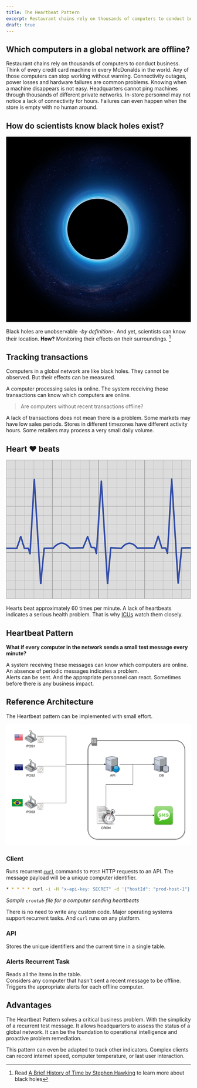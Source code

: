 ```yaml
---
title: The Heartbeat Pattern  
excerpt: Restaurant chains rely on thousands of computers to conduct business. Think of every credit card machine in every McDonalds in the world. Any of those computers can stop working without warning. Connectivity outages, power losses and hardware failures are common problems. Knowing when a machine disappears is not easy. Headquarters cannot ping machines through thousands of different private networks. In-store personnel may not notice a lack of connectivity for hours. Failures can even happen when the store is empty with no human around.  
draft: true
---
```


## Which computers in a global network are offline?  

Restaurant chains rely on thousands of computers to conduct business. Think of every credit card machine in every McDonalds in the world. Any of those computers can stop working without warning. Connectivity outages, power losses and hardware failures are common problems. Knowing when a machine disappears is not easy. Headquarters cannot ping machines through thousands of different private networks. In-store personnel may not notice a lack of connectivity for hours. Failures can even happen when the store is empty with no human around.  

## How do scientists know black holes exist?  

![Black Hole](/images/heartbeat/black-hole.jpg)  

Black holes are unobservable _-by definition-_. And yet, scientists can know their location. **How?** Monitoring their effects on their surroundings. [^black_holes]  

## Tracking transactions  

Computers in a global network are like black holes. They cannot be observed. But their effects can be measured.  

A computer processing sales **is** online. The system receiving those transactions can know which computers are online.  

> Are computers without recent transactions offline?  

A lack of transactions does not mean there is a problem. Some markets may have low sales periods. Stores in different timezones have different activity hours. Some retailers may process a very small daily volume.  

## Heart ❤️ beats  

![HeartBeat](/images/heartbeat/ekg.png)  

Hearts beat approximately 60 times per minute. A lack of heartbeats indicates a serious health problem. That is why [ICUs](https://en.wikipedia.org/wiki/Intensive_care_unit) watch them closely.  

## Heartbeat Pattern  

**What if every computer in the network sends a small test message every minute?**  

A system receiving these messages can know which computers are online.  
An absence of periodic messages indicates a problem.  
Alerts can be sent. And the appropriate personnel can react. Sometimes before there is any business impact.  

## Reference Architecture  

The Heartbeat pattern can be implemented with small effort.  

![Heartbeat Sample Architecture](/images/heartbeat/heartbeat-sample-architecture.png)    

### Client  
Runs recurrent [`curl`](https://curl.haxx.se/) commands to `POST` HTTP requests to an API. The message payload will be a unique computer identifier.  

```bash
* * * * * curl -i -H "x-api-key: SECRET" -d '{"hostId": "prod-host-1"}' -X POST https://api.retailer.com/v1/hearbeat
```
*Sample `crontab` file for a computer sending heartbeats*  

There is no need to write any custom code. Major operating systems support recurrent tasks. And `curl` runs on any platform.  

### API  
Stores the unique identifiers and the current time in a single table.  

### Alerts Recurrent Task  
Reads all the items in the table.  
Considers any computer that hasn't sent a recent message to be offline.  
Triggers the appropriate alerts for each offline computer.  

## Advantages  
The Heartbeat Pattern solves a critical business problem. With the simplicity of a recurrent test message. It allows headquarters to assess the status of a global network. It can be the foundation to operational intelligence and proactive problem remediation.  

This pattern can even be adapted to track other indicators.  Complex clients can record internet speed, computer temperature, or last user interaction.  

[^black_holes]: Read [A Brief History of Time by Stephen Hawking](https://amzn.to/2SfvRx6) to learn more about black holes  
